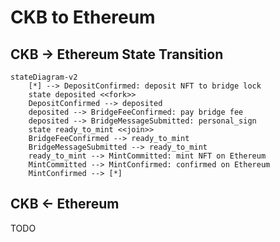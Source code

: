 # CKB to Ethereum

## CKB -> Ethereum State Transition

```mermaid
stateDiagram-v2
    [*] --> DepositConfirmed: deposit NFT to bridge lock
    state deposited <<fork>>
    DepositConfirmed --> deposited
    deposited --> BridgeFeeConfirmed: pay bridge fee
    deposited --> BridgeMessageSubmitted: personal_sign
    state ready_to_mint <<join>>
    BridgeFeeConfirmed --> ready_to_mint
    BridgeMessageSubmitted --> ready_to_mint
    ready_to_mint --> MintCommitted: mint NFT on Ethereum
    MintCommitted --> MintConfirmed: confirmed on Ethereum
    MintConfirmed --> [*]
```

## CKB <- Ethereum

TODO
